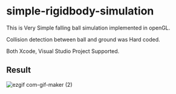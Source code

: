 # simple-rigidbody-simulation

This is Very Simple falling ball simulation implemented in openGL.

Collision detection between ball and ground was Hard coded.

Both Xcode, Visual Studio Project Supported.

## Result

![ezgif com-gif-maker (2)](https://user-images.githubusercontent.com/46246202/105610070-bed38700-5df0-11eb-957d-4db94eb20550.gif)
